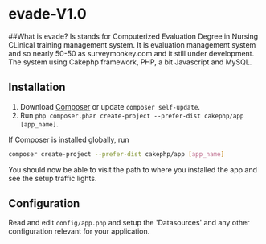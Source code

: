 # evade-V1.0

##What is evade?
Is stands for Computerized Evaluation Degree in Nursing CLinical training management system. It is evaluation management system and so nearly 50-50 as surveymonkey.com and it still under development. The system using Cakephp framework, PHP, a bit Javascript and MySQL.

## Installation

1. Download [Composer](http://getcomposer.org/doc/00-intro.md) or update `composer self-update`.
2. Run `php composer.phar create-project --prefer-dist cakephp/app [app_name]`.

If Composer is installed globally, run
```bash
composer create-project --prefer-dist cakephp/app [app_name]
```

You should now be able to visit the path to where you installed the app and see
the setup traffic lights.

## Configuration

Read and edit `config/app.php` and setup the 'Datasources' and any other
configuration relevant for your application.
